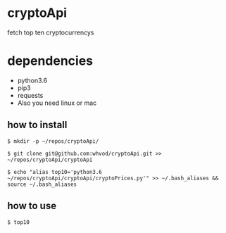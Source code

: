 # cryptoApi
fetch top ten cryptocurrencys
# dependencies
* python3.6
* pip3
* requests
* Also you need linux or mac

## how to install
```
$ mkdir -p ~/repos/cryptoApi/
```
```
$ git clone git@github.com:whvod/cryptoApi.git >> ~/repos/cryptoApi/cryptoApi
``` 

```
$ echo "alias top10='python3.6 ~/repos/cryptoApi/cryptoApi/cryptoPrices.py'" >> ~/.bash_aliases && source ~/.bash_aliases
```
## how to use
```
$ top10
```
